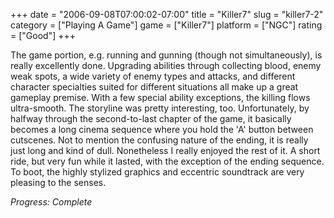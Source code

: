 +++
date = "2006-09-08T07:00:02-07:00"
title = "Killer7"
slug = "killer7-2"
category = ["Playing A Game"]
game = ["Killer7"]
platform = ["NGC"]
rating = ["Good"]
+++

The game portion, e.g. running and gunning (though not simultaneously), is really excellently done. Upgrading abilities through collecting blood, enemy weak spots, a wide variety of enemy types and attacks, and different character specialties suited for different situations all make up a great gameplay premise. With a few special ability exceptions, the killing flows ultra-smooth. The storyline was pretty interesting, too. Unfortunately, by halfway through the second-to-last chapter of the game, it basically becomes a long cinema sequence where you hold the 'A' button between cutscenes. Not to mention the confusing nature of the ending, it is really just long and kind of dull. Nonetheless I really enjoyed the rest of it. A short ride, but very fun while it lasted, with the exception of the ending sequence. To boot, the highly stylized graphics and eccentric soundtrack are very pleasing to the senses.

<i>Progress: Complete</i>
